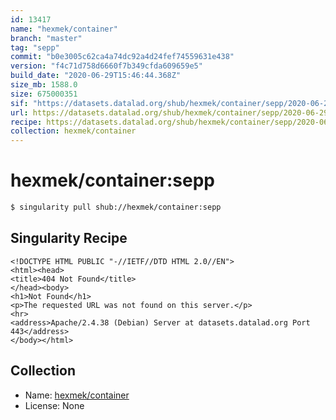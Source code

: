 ```yaml
---
id: 13417
name: "hexmek/container"
branch: "master"
tag: "sepp"
commit: "b0e3005c62ca4a74dc92a4d24fef74559631e438"
version: "f4c71d758d6660f7b349cfda609659e5"
build_date: "2020-06-29T15:46:44.368Z"
size_mb: 1588.0
size: 675000351
sif: "https://datasets.datalad.org/shub/hexmek/container/sepp/2020-06-29-b0e3005c-f4c71d75/f4c71d758d6660f7b349cfda609659e5.sif"
url: https://datasets.datalad.org/shub/hexmek/container/sepp/2020-06-29-b0e3005c-f4c71d75/
recipe: https://datasets.datalad.org/shub/hexmek/container/sepp/2020-06-29-b0e3005c-f4c71d75/Singularity
collection: hexmek/container
---
```


# hexmek/container:sepp

```bash
$ singularity pull shub://hexmek/container:sepp
```

## Singularity Recipe

```singularity
<!DOCTYPE HTML PUBLIC "-//IETF//DTD HTML 2.0//EN">
<html><head>
<title>404 Not Found</title>
</head><body>
<h1>Not Found</h1>
<p>The requested URL was not found on this server.</p>
<hr>
<address>Apache/2.4.38 (Debian) Server at datasets.datalad.org Port 443</address>
</body></html>
```

## Collection

 - Name: [hexmek/container](https://github.com/hexmek/container)
 - License: None

